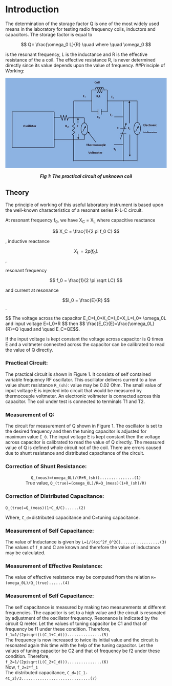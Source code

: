 # Introduction

   The determination of the storage factor Q is one of the most widely used means in the laboratory for testing radio frequency coils, inductors and capacitors. The storage factor is equal to
   
$$ Q= \frac{\omega_0 L}{R} \quad where \quad \omega_0 $$

is the resonant frequency, L is the inductance and R is the effective resistance of the a coil. The effective resistance R, is never determined directly since its value depends upon the value of frequency.
   ##Principle of Working:


<div align="center">
<img src="images/pic1.jpg" />

***Fig 1: The practical circuit of unknown coil***
</div>

## Theory

  The principle of working of this useful laboratory instrument is based upon the well-known characteristics of a resonant series R-L-C circuit.

</p>
  At resonant frequency f<sub>0</sub>, we have X<sub>C</sub> = X<sub>L</sub> where capacitive reactance
  
 $$ X_C = \frac{1}{2 pi f_0 C} $$
 
 , inductive reactance
 
 $$X_L = 2 pi f_0 L $$
 ,
 
 resonant frequency
 
 $$ f_0 = \frac{1}{2 \pi \sqrt LC} $$
 
 and current at resonance 
 
 $$I_0 = \frac{E}{R} $$.
 
  </p>
$$ The voltage across the capacitor E_C=I_0*X_C=I_0*X_L=I_0* \omega_0L and input voltage E=I_0*R $$
then  $$ \frac{E_C}{E}=\frac{\omega_0L}{R}=Q \quad and \quad  E_C=QE$$.
</p>
 If the input voltage is kept constant the voltage across capacitor is Q times E and a voltmeter connected across the capacitor can be calibrated to read the value of Q directly.
 
### Practical Circuit:

The practical circuit is shown in Figure 1. It consists of self contained variable frequency RF oscillator. This oscillator delivers current to a low value shunt resistance `R_(sh)`: value may be 0.02 Ohm. The small value of input voltage E is injected into circuit that would be measured by thermocouple voltmeter. An electronic voltmeter is connected across this capacitor. The coil under test is connected to terminals T1 and T2.
### Measurement of Q:
The circuit for measurement of Q shown in Figure 1. The oscillator is set to the desired frequency and then the tuning capacitor is adjusted for maximum value `E_0`. The input voltage E is kept constant then the voltage across capacitor is calibrated to read the value of Q directly. The measured value of Q is defined whole circuit not of the coil. There are errors caused due to shunt resistance and distributed capacitance of the circuit.



### Correction of Shunt Resistance:

<div align="center">

`Q_(meas)=(omega_0L)/(R+R_(sh))...............(1)`
</br>
True value, `Q_(true)=(omega_0L)/R=Q_(meas)(1+R_(sh)/R)`


</div>


### Correction of Distributed Capacitance:

`Q_(true)=Q_(meas)(1+C_d/C)......(2)`

Where, `C_d`=distributed capacitance and C=tuning capacitance.
### Measurement of Self Capacitance:
The value of Inductance is given by                `L=1/(4pi^2f_0^2C).................(3)`
</br>
The values of `f_0` and C are known and therefore the value of inductance may be calculated.
### Measurement of Effective Resistance:
The value of effective resistance may be computed from the relation `R=(omega_0L)/Q_(true)......(4)`
### Measurement of Self Capacitance:
The self capacitance is measured by making two measurements at different frequencies. The capacitor is set to a high value and the circuit is resonated by adjustment of the oscillator frequency. Resonance is indicated by the circuit Q meter. Let the values of tuning capacitor be C1 and that of frequency be f1 under these condition. Therefore,
</br>
`f_1=1/(2pisqrt(L(C_1+C_d)))...............(5)`
</br>
 The frequency is now increased to twice its initial value and the circuit is resonated again this time with the help of the tuning capacitor. Let the values of tuning capacitor be C2 and that of frequency be f2 under these condition. Therefore,
 </br>
 `f_2=1/(2pisqrt(L(C_2+C_d)))...............(6)`
 </br>
 Now, `f_2=2*f_1`
 </br>
 The distributed capacitance,             `C_d=(C_1-4C_2)/3..............................(7)`
 
<script id="MathJax-script" async src="https://cdn.jsdelivr.net/npm/mathjax@3/es5/tex-mml-chtml.js"></script>


